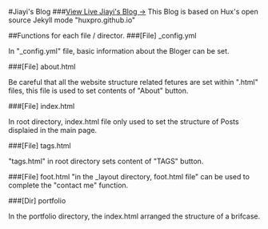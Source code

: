 #Jiayi's Blog
###[View Live Jiayi's Blog &rarr;](http://Jiayi666.github.io)
This Blog is based on Hux's open source Jekyll mode "huxpro.github.io"

##Functions for each file / director.
###[File] _config.yml

In "_config.yml" file, basic information about the Bloger can be set.

###[File] about.html

Be careful that all the website structure related fetures are set within ".html" files, this file is used to set contents of "About" button.

###[File] index.html

In root directory, index.html file only used to set the structure of Posts displaied in the main page.

###[File] tags.html

"tags.html" in root directory sets content of "TAGS" button.

###[File] foot.html
"in the _layout directory, foot.html file" can be used to complete the "contact me" function.

###[Dir] portfolio

In the portfolio directory, the index.html arranged the structure of a brifcase.
